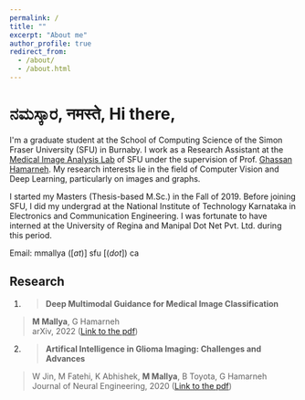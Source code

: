 ```yaml
---
permalink: /
title: ""
excerpt: "About me"
author_profile: true
redirect_from: 
  - /about/
  - /about.html
---
```


<!-- Welcome to my e-home! -->


ನಮಸ್ಕಾರ, नमस्ते, Hi there,
===

I'm a graduate student at the School of Computing Science of the Simon Fraser University (SFU) in Burnaby. I work as a Research Assistant at the [Medical Image Analysis Lab](https://www.medicalimageanalysis.com/) of SFU under the supervision of Prof. [Ghassan Hamarneh](https://scholar.google.com/citations?user=61DdlkAAAAAJ). My research interests lie in the field of Computer Vision and Deep Learning, particularly on images and graphs.

I started my Masters (Thesis-based M.Sc.) in the Fall of 2019. Before joining SFU, I did my undergrad at the National Institute of Technology Karnataka in Electronics and Communication Engineering. I was fortunate to have interned at the University of Regina and Manipal Dot Net Pvt. Ltd. during this period. 

<!-- Here's my [CV](https://drive.google.com/file/d/1Rg--6h9s2V9dd5wZNkomOUAA29ZV3pAq/view?usp=sharing).-->

Email: mmallya ([_at_)] sfu [(_dot_]) ca


Research
---

1. > **Deep Multimodal Guidance for Medical Image Classification**  
  > **M Mallya**, G Hamarneh  
  > arXiv, 2022 ([Link to the pdf](https://arxiv.org/pdf/2203.05683.pdf))  
  
2. > **Artifical Intelligence in Glioma Imaging: Challenges and Advances**  
  > W Jin, M Fatehi, K Abhishek, **M Mallya**, B Toyota, G Hamarneh  
  > Journal of Neural Engineering, 2020 ([Link to the pdf](https://iopscience.iop.org/article/10.1088/1741-2552/ab8131/pdf))  
